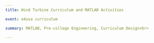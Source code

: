 ```yaml
---
title: Wind Turbine Curriculum and MATLAB Activities

event: e4usa curriculum

summary: MATLAB, Pre-college Engineering, Curriculum Design<br>

---
```

